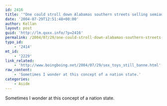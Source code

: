 ```yaml
---
id: 2416
title: '"One could stroll down Alabamas southern streets selling semiautomatic rifles and dildos, and be arrested for the dildos."'
date: '2004-07-29T12:51:48+00:00'
author: Kellan
layout: post
guid: 'http://lm.quxx.info/?p=2416'
permalink: /2004/07/29/one-could-stroll-down-alabamas-southern-streets-selling-semiautomatic-rifles-and-dildos-and-be-arrested-for-the-dildos/
typo_id:
    - '2414'
mt_id:
    - '2229'
link_related:
    - 'http://www.boingboing.net/2004/07/29/sex_toys_still_banne.html'
raw_content:
    - 'Sometimes I wonder at this concept of a nation state.'
categories:
    - Aside
---
```


Sometimes I wonder at this concept of a nation state.